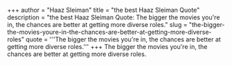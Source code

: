 +++
author = "Haaz Sleiman"
title = "the best Haaz Sleiman Quote"
description = "the best Haaz Sleiman Quote: The bigger the movies you're in, the chances are better at getting more diverse roles."
slug = "the-bigger-the-movies-youre-in-the-chances-are-better-at-getting-more-diverse-roles"
quote = '''The bigger the movies you're in, the chances are better at getting more diverse roles.'''
+++
The bigger the movies you're in, the chances are better at getting more diverse roles.

